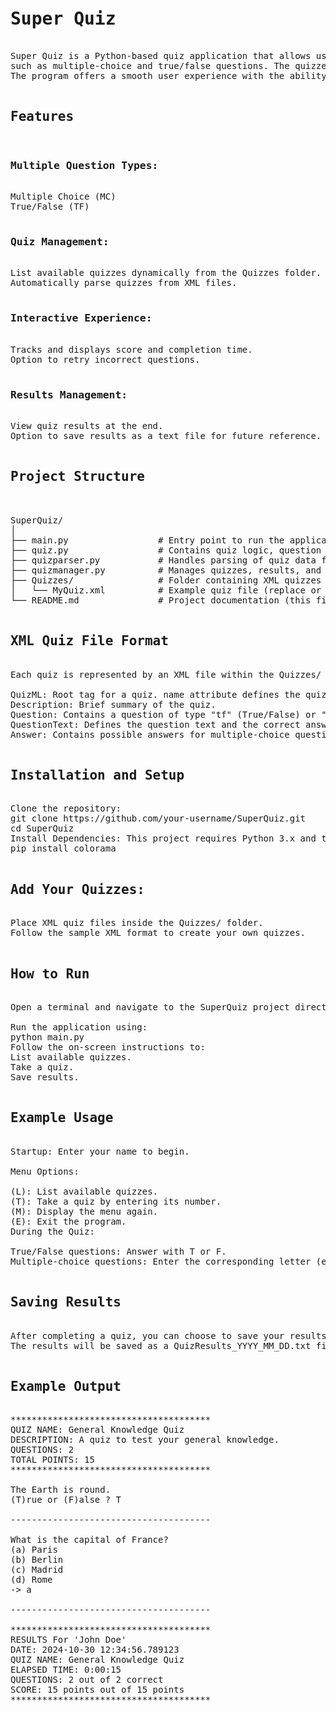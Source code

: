 <pre>
<h1>Super Quiz </h1>
Super Quiz is a Python-based quiz application that allows users to take interactive quizzes with various question types, 
such as multiple-choice and true/false questions. The quizzes are stored as XML files in a designated Quizzes folder. 
The program offers a smooth user experience with the ability to retry incorrect questions and save quiz results to text files.

<h2>Features </h2>
<h3>Multiple Question Types: </h3>
Multiple Choice (MC)
True/False (TF)

<h3>Quiz Management: </h3>
List available quizzes dynamically from the Quizzes folder.
Automatically parse quizzes from XML files.

<h3>Interactive Experience: </h3>
Tracks and displays score and completion time.
Option to retry incorrect questions.

<h3>Results Management: </h3>
View quiz results at the end.
Option to save results as a text file for future reference.

<h2>Project Structure </h2>

SuperQuiz/
│
├── main.py                 # Entry point to run the application
├── quiz.py                 # Contains quiz logic, question classes, and scoring
├── quizparser.py           # Handles parsing of quiz data from XML files
├── quizmanager.py          # Manages quizzes, results, and interaction with the user
├── Quizzes/                # Folder containing XML quizzes with questions and answers
│   └── MyQuiz.xml          # Example quiz file (replace or add your own)
└── README.md               # Project documentation (this file)

<h2>XML Quiz File Format </h2>
Each quiz is represented by an XML file within the Quizzes/ folder. Below is a sample structure of a quiz XML file:

QuizML: Root tag for a quiz. name attribute defines the quiz title.
Description: Brief summary of the quiz.
Question: Contains a question of type "tf" (True/False) or "multichoice".
QuestionText: Defines the question text and the correct answer.
Answer: Contains possible answers for multiple-choice questions.

<h2>Installation and Setup </h2>
Clone the repository:
git clone https://github.com/your-username/SuperQuiz.git
cd SuperQuiz
Install Dependencies: This project requires Python 3.x and the colorama library for colored text in the terminal.
pip install colorama

<h2>Add Your Quizzes: </h2>
Place XML quiz files inside the Quizzes/ folder.
Follow the sample XML format to create your own quizzes.

<h2>How to Run </h2>
Open a terminal and navigate to the SuperQuiz project directory.

Run the application using:
python main.py
Follow the on-screen instructions to:
List available quizzes.
Take a quiz.
Save results.

<h2>Example Usage </h2>
Startup: Enter your name to begin.

Menu Options:

(L): List available quizzes.
(T): Take a quiz by entering its number.
(M): Display the menu again.
(E): Exit the program.
During the Quiz:

True/False questions: Answer with T or F.
Multiple-choice questions: Enter the corresponding letter (e.g., A, B).

<h2>Saving Results </h2>
After completing a quiz, you can choose to save your results.
The results will be saved as a QuizResults_YYYY_MM_DD.txt file in the current directory.

<h2>Example Output </h2>
**************************************
QUIZ NAME: General Knowledge Quiz
DESCRIPTION: A quiz to test your general knowledge.
QUESTIONS: 2
TOTAL POINTS: 15
**************************************

The Earth is round.
(T)rue or (F)alse ? T

--------------------------------------

What is the capital of France?
(a) Paris
(b) Berlin
(c) Madrid
(d) Rome
-> a

--------------------------------------

**************************************
RESULTS For 'John Doe'
DATE: 2024-10-30 12:34:56.789123
QUIZ NAME: General Knowledge Quiz
ELAPSED TIME: 0:00:15
QUESTIONS: 2 out of 2 correct
SCORE: 15 points out of 15 points
**************************************
</pre>
